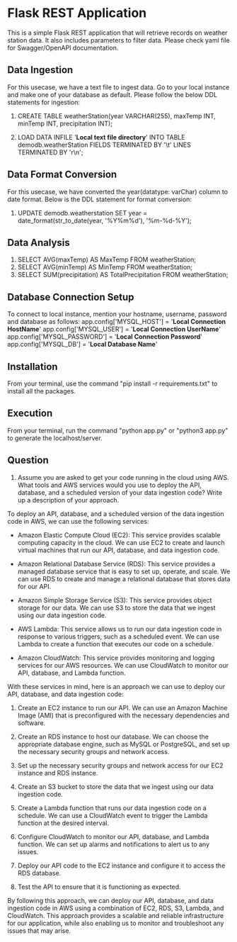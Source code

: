 # Flask REST Application 

This is a simple Flask REST application that will retrieve records on weather station data. It also includes parameters to filter data.
Please check yaml file for Swagger/OpenAPI documentation.

## Data Ingestion

For this usecase, we have a text file to ingest data. Go to your local instance and make one of your database as default. Please follow the below DDL statements for ingestion:

1. CREATE TABLE weatherStation(year VARCHAR(255), maxTemp INT, minTemp INT, precipitation INT);

2. LOAD DATA
INFILE '**Local text file directory**'
INTO TABLE demodb.weatherStation
FIELDS TERMINATED BY '\t'
LINES TERMINATED BY 'r\n';

## Data Format Conversion

For this usecase, we have converted the year(datatype: varChar) column to date format. Below is the DDL statement for format conversion:

1. UPDATE demodb.weatherstation SET year = date_format(str_to_date(year, '%Y%m%d'), '%m-%d-%Y');

## Data Analysis

1. SELECT AVG(maxTemp) AS MaxTemp FROM weatherStation;
2. SELECT AVG(minTemp) AS MinTemp FROM weatherStation;
3. SELECT SUM(precipitation) AS TotalPrecipitation FROM weatherStation;

## Database Connection Setup

To connect to local instance, mention your hostname, username, password and database as follows:
app.config['MYSQL_HOST'] = '**Local Connection HostName**'
app.config['MYSQL_USER'] = '**Local Connection UserName**'
app.config['MYSQL_PASSWORD'] = '**Local Connection Password**'
app.config['MYSQL_DB'] = '**Local Database Name**'

## Installation

From your terminal, use the command "pip install -r requirements.txt" to install all the packages.

## Execution

From your terminal, run the command "python app.py" or "python3 app.py" to generate the localhost/server.

## Question

1. Assume you are asked to get your code running in the cloud using AWS. What tools and AWS services would you use to deploy the API, database, and a scheduled version of your data ingestion code? Write up a description of your approach.

To deploy an API, database, and a scheduled version of the data ingestion code in AWS, we can use the following services:

- Amazon Elastic Compute Cloud (EC2): This service provides scalable computing capacity in the cloud. We can use EC2 to create and launch virtual machines that run our API, database, and data ingestion code.

- Amazon Relational Database Service (RDS): This service provides a managed database service that is easy to set up, operate, and scale. We can use RDS to create and manage a relational database that stores data for our API.

- Amazon Simple Storage Service (S3): This service provides object storage for our data. We can use S3 to store the data that we ingest using our data ingestion code.

- AWS Lambda: This service allows us to run our data ingestion code in response to various triggers, such as a scheduled event. We can use Lambda to create a function that executes our code on a schedule.

- Amazon CloudWatch: This service provides monitoring and logging services for our AWS resources. We can use CloudWatch to monitor our API, database, and Lambda function.

With these services in mind, here is an approach we can use to deploy our API, database, and data ingestion code:

1. Create an EC2 instance to run our API. We can use an Amazon Machine Image (AMI) that is preconfigured with the necessary dependencies and software.

2. Create an RDS instance to host our database. We can choose the appropriate database engine, such as MySQL or PostgreSQL, and set up the necessary security groups and network access.

3. Set up the necessary security groups and network access for our EC2 instance and RDS instance.

4. Create an S3 bucket to store the data that we ingest using our data ingestion code.

5. Create a Lambda function that runs our data ingestion code on a schedule. We can use a CloudWatch event to trigger the Lambda function at the desired interval.

6. Configure CloudWatch to monitor our API, database, and Lambda function. We can set up alarms and notifications to alert us to any issues.

7. Deploy our API code to the EC2 instance and configure it to access the RDS database.

8. Test the API to ensure that it is functioning as expected.

By following this approach, we can deploy our API, database, and data ingestion code in AWS using a combination of EC2, RDS, S3, Lambda, and CloudWatch. This approach provides a scalable and reliable infrastructure for our application, while also enabling us to monitor and troubleshoot any issues that may arise.